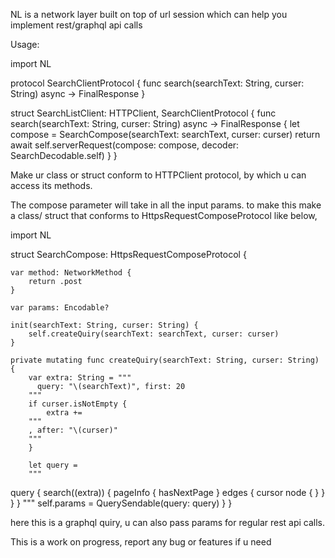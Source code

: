 NL is a network layer built on top of url session which can help you implement rest/graphql api calls

Usage:

import NL

protocol SearchClientProtocol {
    func search(searchText: String, curser: String) async -> FinalResponse<SearchDecodable>
}

struct SearchListClient: HTTPClient, SearchClientProtocol {
    func search(searchText: String, curser: String) async -> FinalResponse<SearchDecodable> {
        let compose = SearchCompose(searchText: searchText, curser: curser)
        return await self.serverRequest(compose: compose,
                                        decoder: SearchDecodable.self)
    }
}

Make ur class or struct conform to HTTPClient protocol, by which u can access its methods.

The compose parameter will take in all the input params.
to make this make a class/ struct that conforms to HttpsRequestComposeProtocol like below,

import NL

struct SearchCompose: HttpsRequestComposeProtocol {
    
    var method: NetworkMethod {
        return .post
    }
    
    var params: Encodable?
    
    init(searchText: String, curser: String) {
        self.createQuiry(searchText: searchText, curser: curser)
    }
    
    private mutating func createQuiry(searchText: String, curser: String) {
        var extra: String = """
          query: "\(searchText)", first: 20
        """
        if curser.isNotEmpty {
            extra +=
        """
        , after: "\(curser)"
        """
        }
        
        let query =
        """
query {
  search(\(extra)) {
        pageInfo {
        hasNextPage
        }
    edges {
cursor
      node {
      }
    }
  }
}
"""
        self.params = QuerySendable(query: query)
    }
}

here this is a graphql quiry, u can also pass params for regular rest api calls.

This is a work on progress, report any bug or features if u need
